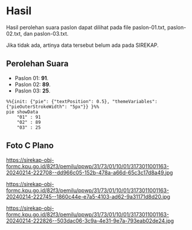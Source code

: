 # Hasil

Hasil perolehan suara paslon dapat dilihat pada file paslon-01.txt, paslon-02.txt, dan paslon-03.txt.

Jika tidak ada, artinya data tersebut belum ada pada SIREKAP.

## Perolehan Suara

 * Paslon 01: **91**.
 * Paslon 02: **89**.
 * Paslon 03: **25**.

```mermaid
%%{init: {"pie": {"textPosition": 0.5}, "themeVariables": {"pieOuterStrokeWidth": "5px"}} }%%
pie showData
    "01" : 91
    "02" : 89
    "03" : 25
```
## Foto C Plano

https://sirekap-obj-formc.kpu.go.id/82f3/pemilu/ppwp/31/73/01/10/01/3173011001163-20240214-222708--dd966c05-152b-478a-a66d-65c3c17d8a49.jpg

https://sirekap-obj-formc.kpu.go.id/82f3/pemilu/ppwp/31/73/01/10/01/3173011001163-20240214-222745--1860c44e-e7a5-4103-ad62-9a31171d8d20.jpg

https://sirekap-obj-formc.kpu.go.id/82f3/pemilu/ppwp/31/73/01/10/01/3173011001163-20240214-222826--503dac06-3c9a-4e31-9e7a-793eab02de24.jpg
